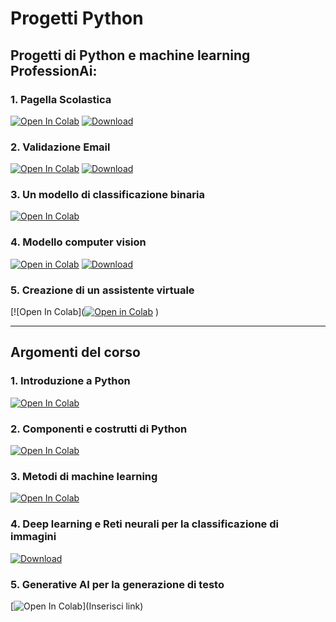 <!-- # progett_python -->

# Progetti Python

## Progetti di Python e machine learning ProfessionAi:

### 1. Pagella Scolastica
   [![Open In Colab](https://colab.research.google.com/assets/colab-badge.svg)](https://colab.research.google.com/drive/19HiSkpnZaje_M6K-DGRaulw7QZ9LoKop?usp=sharing)
   [![Download](https://img.shields.io/badge/Download-File-blue.svg)](Pagella_scolastica.py)

### 2. Validazione Email
   [![Open In Colab](https://colab.research.google.com/assets/colab-badge.svg)](https://colab.research.google.com/drive/1vHL4H8sjVG7Qp6zcqXkYzgY6ypSGsumo?usp=sharing)
   [![Download](https://img.shields.io/badge/Download-File-blue.svg)](Validazione_email.py)

### 3. Un modello di classificazione binaria
   [![Open In Colab](https://colab.research.google.com/assets/colab-badge.svg)](https://colab.research.google.com/drive/1_yRPwrKrxB7Ox8XI-5l6RrG2zQsddjD_?usp=sharing)

### 4. Modello computer vision
 [![Open in Colab](https://colab.research.google.com/assets/colab-badge.svg)](https://colab.research.google.com/drive/1PunSiNxZDaRuEiLZSRKk_kuVNnRAQ7kg?usp=sharing)
 [![Download](https://img.shields.io/badge/Visualizza-File-blue)](https://github.com/Jeffrey2211/progett_python/raw/main/progetto_modello_di_computer_vision.py)

### 5. Creazione di un assistente virtuale
   [![Open In Colab]([![Open in Colab](https://colab.research.google.com/assets/colab-badge.svg)](https://colab.research.google.com/drive/1gkFUohyNac0E-uO8HdwgS59neCjCvLUy?usp=sharing)
)
   
---

## Argomenti del corso

### 1. Introduzione a Python
   [![Open In Colab](https://colab.research.google.com/assets/colab-badge.svg)](https://colab.research.google.com/drive/12iQDQ5Opsx5ysTvGS5p0-k067LgvlY65?usp=sharing)

### 2. Componenti e costrutti di Python
   [![Open In Colab](https://colab.research.google.com/assets/colab-badge.svg)](https://colab.research.google.com/drive/1ctS0g21BPjDtk3ERh-M45xlvfv8vvGV7?usp=sharing)

### 3. Metodi di machine learning
   [![Open In Colab](https://colab.research.google.com/assets/colab-badge.svg)](https://colab.research.google.com/drive/1_yRPwrKrxB7Ox8XI-5l6RrG2zQsddjD_?usp=sharing)

### 4. Deep learning e Reti neurali per la classificazione di immagini
   [![Download](https://img.shields.io/badge/Visualizza-File-blue)](https://github.com/Jeffrey2211/progett_python/raw/main/deep_learning_e_reti_neurali_per_la_classificazioni_di_immagini.py)

### 5. Generative AI per la generazione di testo
   [![Open In Colab](https://colab.research.google.com/assets/colab-badge.svg)](Inserisci link)

